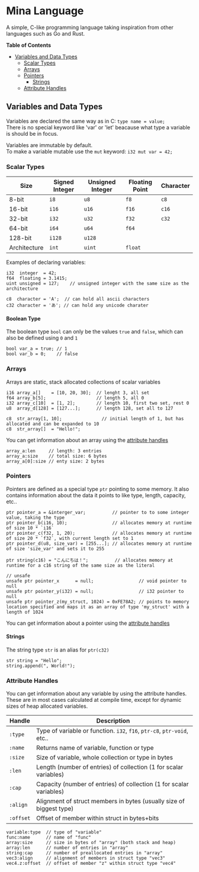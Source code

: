
# Mina Language
A simple, C-like programming language taking inspiration from other languages such as Go and Rust.


**Table of Contents**
- [Variables and Data Types](#variables-and-data-types)
  - [Scalar Types](#scalar-types)
  - [Arrays](#arrays)
  - [Pointers](#pointers)
    - [Strings](#strings)
  - [Attribute Handles](#attribute-handles)


## Variables and Data Types
Variables are declared the same way as in C: `type name = value;`    
There is no special keyword like 'var' or 'let' beacause what type a variable is should be in focus.

Variables are immutable by default.    
To make a variable mutable use the `mut` keyword: `i32 mut var = 42;`


### Scalar Types
| Size | Signed Integer | Unsigned Integer | Floating Point | Character |
| ------ | ------ | ------ | ------ | ------ |
| 8-bit  | `i8`   | `u8`   | `f8`   | `c8`   |
| 16-bit | `i16`  | `u16`  | `f16`  | `c16`  |
| 32-bit | `i32`  | `u32`  | `f32`  | `c32`  |
| 64-bit | `i64`  | `u64`  | `f64`  |
| 128-bit | `i128` | `u128` |
| Architecture | `int` | `uint` | `float`

Examples of declaring variables:

```mina
i32  integer  = 42;
f64  floating = 3.1415;
uint unsigned = 127;    // unsigned integer with the same size as the architecture
```

```mina
c8  character = 'A';  // can hold all ascii characters
c32 character = 'あ'; // can hold any unicode charater
```

#### Boolean Type
The boolean type `bool` can only be the values `true` and `false`, which can also be defined using `0` and `1`

```mina
bool var_a = true; // 1
bool var_b = 0;    // false
```

### Arrays
Arrays are static, stack allocated collections of scalar variables
```mina
i16 array_a[]    = [10, 20, 30];  // lenght 3, all set
f64 array_b[5];                   // length 5, all 0
i32 array_c[10]  = [1, 2];        // length 10, first two set, rest 0
u8  array_d[128] = [127...];      // length 128, set all to 127

c8  str_array[1, 10];               // initial length of 1, but has allocated and can be expanded to 10
c8  str_array[]  = "Hello!";
```
You can get information about an array using the [attribute handles](#attribute-handles)
```mina
array_a:len     // length: 3 entries
array_a:size    // total size: 6 bytes
array_a[0]:size // enty size: 2 bytes
```


### Pointers
Pointers are defined as a special type `ptr` pointing to some memory. It also contains information about the data it points to like type, length, capacity, etc..

```mina
ptr pointer_a = &interger_var;          // pointer to to some integer value, taking the type
ptr pointer_b(i16, 10);                 // allocates memory at runtime of size 10 * `i16`
ptr pointer_c(f32, 1, 20);              // allocates memory at runtime of size 20 * `f32`, with current length set to 1
ptr pointer_d(u8, size_var) = [255...]; // allocates memory at runtime of size 'size_var' and sets it to 255

ptr string(c16) = "こんにちは！";          // allocates memory at runtime for a c16 string of the same size as the literal

// unsafe
unsafe ptr pointer_x      = null;                 // void pointer to null
unsafe ptr pointer_y(i32) = null;                 // i32 pointer to null
unsafe ptr pointer_z(my_struct, 1024) = 0xFE78A2; // points to memory location specified and maps it as an array of type 'my_struct' with a length of 1024
```
You can get information about a pointer using the [attribute handles](#attribute-handles)


#### Strings
The string type `str` is an alias for `ptr(c32)`
```mina
str string = "Hello";
string.append(", World!");
```


### Attribute Handles
You can get information about any variable by using the attribute handles. These are in most cases calculated at compile time, except for dynamic sizes of heap allocated variables.

| Handle | Description |
| ------ | ------ |
| `:type` | Type of variable or function. `i32`, `f16`, `ptr-c8`, `ptr-void`, etc.. |
| `:name` | Returns name of variable, function or type |
| `:size` | Size of variable, whole collection or type in bytes |
| `:len` | Length (number of entries) of collection (1 for scalar variables) |
| `:cap` | Capacity (number of entries) of collection (1 for scalar variables) |
| `:align` | Alignment of struct members in bytes (usually size of biggest type) |
| `:offset` | Offset of member within struct in bytes+bits |

```mina
variable:type  // type of "variable"
func:name      // name of "func"
array:size     // size in bytes of "array" (both stack and heap)
array:len      // number of entries in "array"
string:cap     // number of preallocated entries in "array"
vec3:align     // alignment of members in struct type "vec3"
vec4.z:offset  // offset of member "z" within struct type "vec4"
```
